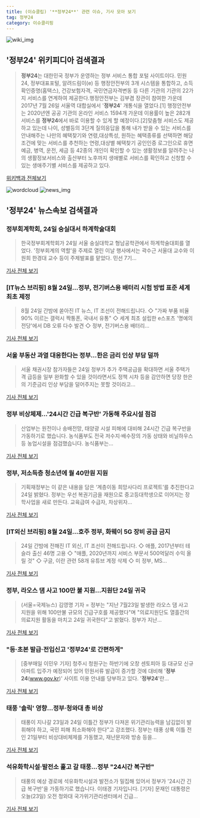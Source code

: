 ```yaml
---
title: (이슈클립) '**정부24**' 관련 이슈, 기사 모아 보기
tag: 정부24
category: 이슈클리핑
---
```

![wiki_img](https://user-images.githubusercontent.com/42597476/44503234-41136a80-a6d0-11e8-9071-6fc6418eafe4.png)
## **'**정부24**'** 위키피디아 검색결과
>**정부24**는 대한민국 정부가 운영하는 정부 서비스 통합 포털 사이트이다. 민원24, 정부대표포털, 알려드림이(e) 등 행정안전부의 3개 시스템을 통합하고, 소득확인증명(홈택스), 건강보험자격, 국민연금자격변동 등 다른 기관의 기관의 22가지 서비스를 연계하여 제공한다.행정안전부는 김부겸 장관이 참여한 가운데 2017년 7월 26일 서울역 대합실에서 '**정부24**' 개통식을 열었다.[1] 행정안전부는 2020년엔 공공 기관의 온라인 서비스 1594개 가운데 이용률이 높은 282개 서비스를 **정부24**에서 바로 이용할 수 있게 할 예정이다.[2]맞춤형 서비스도 제공하고 있는데 나이, 성별등의 3단계 질의응답을 통해 내가 받을 수 있는 서비스를 안내해주는 나만의 혜택찾기와 연령,대상특성, 원하는 혜택종류를 선택하면 해당 조건에 맞는 서비스를 추천하는 연령,대상별 혜택찾기 공인인증 로그인으로 휴면예금, 병역, 운전, 세금 등 42종의 개인이 확인할 수 있는 생활정보를 알려주는 나의 생활정보서비스와 출산부터 노후까지 생애별로 서비스를 확인하고 신청할 수 있는 생애주기별 서비스를 제공하고 있다.

<a href="https://ko.wikipedia.org/wiki/정부24" target="_blank">위키백과 전체보기</a>

![wordcloud](https://s3.ap-northeast-2.amazonaws.com/lyrics101-wordcloud/2018-08-24-1535069284.png)
![news_img](https://user-images.githubusercontent.com/42597476/44507050-1206f400-a6e4-11e8-8d98-7ffbfebb353f.png)
## **'**정부24**'** 뉴스속보 검색결과
### 정부회계학회, 24일 숭실대서 하계학술대회

>한국정부회계학회가 24일 서울 숭실대학교 형남공학관에서 하계학술대회를 열었다. '정부회계의 역할'을 주제로 열린 이날 행사에서는 곽수근 서울대 교수와 이원희 한경대 교수 등이 주제발표를 맡았다. 민선 7기...

<a href="http://news1.kr/articles/?3407093" target="_blank">기사 전체 보기</a>

### [IT뉴스 브리핑] 8월 24일…정부, 전기버스용 배터리 시험 방법 표준 세계 최초 제정

>8월 24일 간밤에 쏟아진 IT 뉴스, IT 조선이 전해드립니다. ◇ "가짜 부품 비율 90% 이르는 갤럭시 짝퉁폰, 국내서 유통" ◇ 세계 최초 설립한 e스포츠 '명예의 전당'에서 DB 오류 다수 발견 ◇ 정부, 전기버스용 배터리...

<a href="http://it.chosun.com/site/data/html_dir/2018/08/24/2018082400685.html" target="_blank">기사 전체 보기</a>

### 서울 부동산 과열 대응한다는 정부…한은 금리 인상 부담 덜까

>서울 채권시장 참가자들은 24일 정부가 추가 주택공급을 확대하면 서울 주택가격 급등을 일부 완화할 수 있을 것이라면서도 정책 시차 등을 감안하면 당장 한은의 기준금리 인상 부담을 덜어주지는 못할 것이라고...

<a href="http://news.einfomax.co.kr/news/articleView.html?idxno=3464654" target="_blank">기사 전체 보기</a>

### 정부 비상체제…'24시간 긴급 복구반' 가동해 주요시설 점검

>산업부는 원전이나 송배전망, 태양광 시설 피해에 대비해 24시간 긴급 복구반을 가동하기로 했습니다. 농식품부도 전국 저수지·배수장의 가동 상태와 비닐하우스 등 농업시설을 점검했습니다. 농식품부는...

<a href="http://news.jtbc.joins.com/html/669/NB11685669.html" target="_blank">기사 전체 보기</a>

### 정부, 저소득층 청소년에 월 40만원 지원

>기획재정부는 이 같은 내용을 담은 ‘계층이동 희망사다리 프로젝트’를 추진한다고 24일 밝혔다. 정부는 우선 복권기금을 재원으로 중고등대학생으로 이어지는 장학사업을 새로 만든다. 교육급여 수급자, 차상위자...

<a href="http://www.betanews.net:8080/article/898903.html" target="_blank">기사 전체 보기</a>

### [IT외신 브리핑] 8월 24일…호주 정부, 화웨이 5G 장비 공급 금지

>24일 간밤에 전해진 IT 외신, IT 조선이 전해드립니다. ◇ 애플, 2017년부터 테슬라 출신 46명 고용 ◇ "애플, 2020년까지 서비스 부문서 500억달러 수익 올릴 것" ◇ 구글, 이란 관련 58개 유튜브 계정 삭제 ◇ 미 정부, MS...

<a href="http://it.chosun.com/site/data/html_dir/2018/08/24/2018082400583.html" target="_blank">기사 전체 보기</a>

### 정부, 라오스 댐 사고 100만 불 지원…지원단 24일 귀국

>(서울=국제뉴스) 김영명 기자 = 정부는 "지난 7월23일 발생한 라오스 댐 사고 지원을 위해 100만불 규모의 긴급구호를 제공했다"며 "의료지원단도 열흘간의 의료지원 활동을 마치고 24일 귀국한다"고 밝혔다. 정부가 지난...

<a href="http://www.gukjenews.com/news/articleView.html?idxno=979788" target="_blank">기사 전체 보기</a>

### "등·초본 발급·전입신고 '**정부24**'로 간편하게"

>[중부매일 이민우 기자] 청주시 청원구는 하반기에 오창 센토피아 등 대규모 신규아파트 입주가 예정되어 있어 민원서류 발급이 증가할 것에 대비해 '**정부24**(www.gov.kr)' 사이트 이용 안내를 당부하고 있다. '**정부24**'란...

<a href="http://www.jbnews.com/news/articleView.html?idxno=1215557" target="_blank">기사 전체 보기</a>

### 태풍 '솔릭' 영향…정부·청와대 총 비상

>태풍이 지나갈 23일과 24일 이틀간 정부가 다져온 위기관리능력을 남김없이 발휘해야 하고, 국민 피해 최소화해야 한다"고 강조했다. 정부는 태풍 상륙 이틀 전인 21일부터 비상대비체제를 가동했고, 재난문자와 방송 등을...

<a href="http://www.dtoday.co.kr/news/articleView.html?idxno=276117" target="_blank">기사 전체 보기</a>

### 석유화학시설·발전소 훑고 갈 태풍…정부 "24시간 복구반"

>태풍의 예상 경로에 석유화학시설과 발전소가 밀집해 있어서 정부가 '24시간 긴급 복구반'을 가동하기로 했습니다. 이태경 기자입니다. [기자] 문재인 대통령은 오늘(23일) 오전 청와대 국가위기관리센터에서 긴급...

<a href="http://news.jtbc.joins.com/html/379/NB11685379.html" target="_blank">기사 전체 보기</a>


